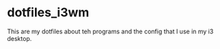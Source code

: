 # dotfiles_i3wm

This are my dotfiles about teh programs and the config that I use in my i3 desktop. 
